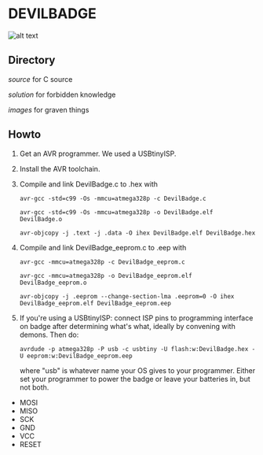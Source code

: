 # DEVILBADGE
![alt text](https://github.com/hackforsatan/devilbadge2017/blob/master/images/DBv1.png "DevilBadge 2017")
## Directory

*source* for C source

*solution* for forbidden knowledge

*images* for graven things


## Howto

1. Get an AVR programmer. We used a USBtinyISP.
2. Install the AVR toolchain.
3. Compile and link DevilBadge.c to .hex with

   `avr-gcc -std=c99 -Os -mmcu=atmega328p -c DevilBadge.c`
   
   `avr-gcc -std=c99 -Os -mmcu=atmega328p -o DevilBadge.elf DevilBadge.o`
   
   `avr-objcopy -j .text -j .data -O ihex DevilBadge.elf DevilBadge.hex`

4. Compile and link DevilBadge_eeprom.c to .eep with

   `avr-gcc -mmcu=atmega328p -c DevilBadge_eeprom.c`
   
   `avr-gcc -mmcu=atmega328p -o DevilBadge_eeprom.elf DevilBadge_eeprom.o`
   
   `avr-objcopy -j .eeprom --change-section-lma .eeprom=0 -O ihex DevilBadge_eeprom.elf DevilBadge_eeprom.eep`
   
5. If you're using a USBtinyISP: connect ISP pins to programming interface on badge after determining what's what, ideally by convening with demons. Then do:

   `avrdude -p atmega328p -P usb -c usbtiny -U flash:w:DevilBadge.hex -U eeprom:w:DevilBadge_eeprom.eep`
   
   where "usb" is whatever name your OS gives to your programmer. Either set your programmer to power the badge or leave your batteries in, but not both.

  * MOSI
  * MISO
  * SCK
  * GND
  * VCC
  * RESET

